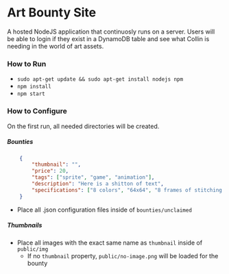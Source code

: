 # Art Bounty Site

A hosted NodeJS application that continuosly runs on a server. Users will be able to login if they exist in a DynamoDB table and see what Collin is needing in the world of art assets.

### How to Run

- `sudo apt-get update && sudo apt-get install nodejs npm`
- `npm install`
- `npm start`

### How to Configure

On the first run, all needed directories will be created.

##### Bounties

```json
    {
        "thumbnail": "",
        "price": 20,
        "tags": ["sprite", "game", "animation"],
        "description": "Here is a shitton of text",
        "specifications": ["8 colors", "64x64", "8 frames of stitching animation", "each stitch has a unique texture for color-blind users"]
    }
```
- Place all .json configuration files inside of `bounties/unclaimed`

##### Thumbnails

- Place all images with the exact same name as `thumbnail` inside of `public/img`
    - If no `thumbnail` property, `public/no-image.png` will be loaded for the bounty
